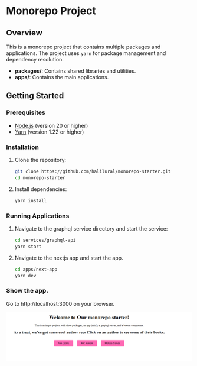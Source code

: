 # Monorepo Project

## Overview

This is a monorepo project that contains multiple packages and applications. The project uses `yarn` for package management and dependency resolution.

- **packages/**: Contains shared libraries and utilities.
- **apps/**: Contains the main applications.

## Getting Started

### Prerequisites

- [Node.js](https://nodejs.org/) (version 20 or higher)
- [Yarn](https://yarnpkg.com/) (version 1.22 or higher)

### Installation

1. Clone the repository:

   ```sh
   git clone https://github.com/halilural/monorepo-starter.git
   cd monorepo-starter
   ```

2.  Install dependencies:

    ```sh
    yarn install
    ```

### Running Applications

1. Navigate to the graphql service directory and start the service:

    ```sh
    cd services/graphql-api
    yarn start
    ```
2. Navigate to the nextjs app and start the app.

    ```sh
    cd apps/next-app
    yarn dev
    ```

### Show the app.

Go to http://localhost:3000 on your browser.

![alt text](docs/app.png)